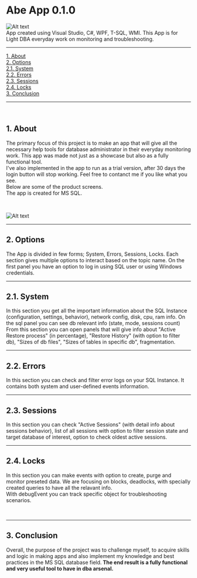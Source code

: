 # Abe App 0.1.0  
![Alt text](https://github.com/abeamar/abeApp/blob/main/logo.png) <br>
App created using Visual Studio, C#, WPF, T-SQL, WMI. This App is for Light DBA everyday work on monitoring and troubleshooting.
<hr>
 <p dir="auto">
        <a href="#about">1. About</a><br>
        <a href="#options">2. Options</a><br>
        <a href="#resource"> 2.1. System</a><br>
        <a href="#errors"> 2.2. Errors</a><br>
        <a href="#sessions"> 2.3. Sessions</a><br>
        <a href="#sessions"> 2.4. Locks</a><br>
        <a href="#conclusion">3. Conclusion</a><br>
    </p>
    <hr>
    <br>
     <section id="about">
        <h2>1. About</h2>
        <p>The primary focus of this project is to make an app that will give all the necessary help tools for database administrator in their everyday monitoring work. This app was made not just as a showcase but also as a fully functional tool. <br>I've also implemented in the app to run as a trial version, after 30 days the login button will stop working. Feel free to contanct me if you like what you see. <br>Below are some of the product screens. <br>The app is created for MS SQL.</p>
    </section>
        <br>

![Alt text](https://github.com/abeamar/abeApp/blob/main/abePreview2.png)
        <br>
            <hr>
    <section id="options">
        <h2>2. Options</h2>
        <p>The App is divided in few forms; System, Errors, Sessions, Locks. Each section gives multiple options to interact based on the topic name. On the first panel you have an option to log in using SQL user or using Windows credentials.</p>
    </section>
            <hr>
    <section id="resource">
        <h2>2.1. System</h2>
        <p>In this section you get all the important information about the SQL Instance (configuration, settings, behavior), network config, disk, cpu, ram info. On the sql panel you can see db relevant info (state, mode, sessions count)<br>From this section you can open panels that will give info about "Active Restore process" (in percentage), "Restore History" (with option to filter db), "Sizes of db files", "Sizes of tables in specific db", fragmentation.</p>
    </section>
            <hr>
    <section id="errors">
        <h2>2.2. Errors</h2>
        <p>In this section you can check and filter error logs on your SQL Instance. It contains both system and user-defined events information.</p>
    </section>
            <hr>
        <section id="sessions">
        <h2>2.3. Sessions</h2>
        <p>In this section you can check "Active Sessions" (with detail info about sessions behavior), list of all sessions with option to filter session state and target database of interest, option to check oldest active sessions.</p>
            <hr>
    </section>
        <section id="locks">
        <h2>2.4. Locks</h2>
        <p>In this section you can make events with option to create, purge and monitor preseted data. We are focusing on blocks, deadlocks, with specially created queries to have all the relavant info.<br>With debugEvent you can track specific object for troubleshooting scenarios.</p>
    </section>
            <br>
            <hr>
    <section id="conclusion">
        <h2>3. Conclusion</h2>
        <p>Overall, the purpose of the project was to challenge myself, to acquire skills and logic in making apps and also implement my knowledge and best practices in the MS SQL database field.<b> The end result is a fully functional and very useful tool to have in dba arsenal.</p>
    </section>
        <br>


